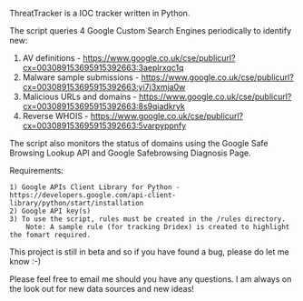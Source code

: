 ThreatTracker is a IOC tracker written in Python. 

The script queries 4 Google Custom Search Engines periodically to identify new:

1) AV definitions - https://www.google.co.uk/cse/publicurl?cx=003089153695915392663:3aeplrxqc1q
2) Malware sample submissions - https://www.google.co.uk/cse/publicurl?cx=003089153695915392663:yi7j3xmja0w
3) Malicious URLs and domains - https://www.google.co.uk/cse/publicurl?cx=003089153695915392663:8s9qiadkryk
4) Reverse WHOIS - https://www.google.co.uk/cse/publicurl?cx=003089153695915392663:5varpyppnfy

The script also monitors the status of domains using the Google Safe Browsing Lookup API and Google Safebrowsing Diagnosis Page.

Requirements:

	1) Google APIs Client Library for Python - https://developers.google.com/api-client-library/python/start/installation
	2) Google API key(s)
	3) To use the script, rules must be created in the /rules directory. 
		Note: A sample rule (for tracking Dridex) is created to highlight the fomart required.

This project is still in beta and so if you have found a bug, please do let me know :-)

Please feel free to email me should you have any questions. I am always on the look out for new data sources and new ideas!



